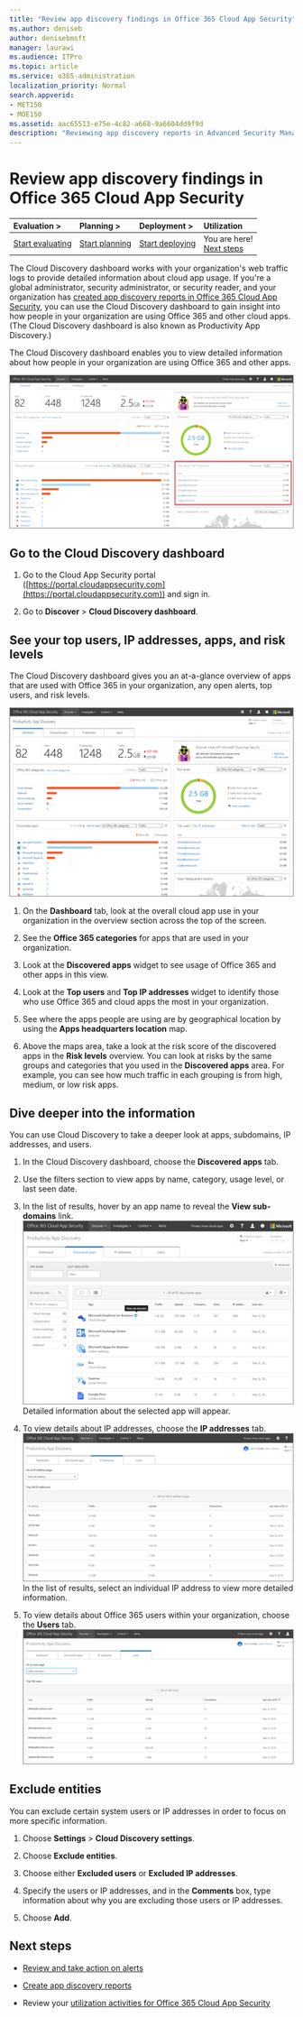 ```yaml
---
title: "Review app discovery findings in Office 365 Cloud App Security"
ms.author: deniseb
author: denisebmsft
manager: laurawi
ms.audience: ITPro
ms.topic: article
ms.service: o365-administration
localization_priority: Normal
search.appverid:
- MET150
- MOE150
ms.assetid: aac65513-e75e-4c82-a668-9a6604dd9f9d
description: "Reviewing app discovery reports in Advanced Security Management can help you learn more about how people in your organization use cloud apps. After you've created app discovery reports using log files from your firewalls and proxies, review the results in the app discovery dashboard."
---
```


# Review app discovery findings in Office 365 Cloud App Security
  
|****Evaluation** \>**|****Planning** \>**|****Deployment** \>**|****Utilization****|
|:-----|:-----|:-----|:-----|
|[Start evaluating](office-365-cas-overview.md) <br/> |[Start planning](get-ready-for-office-365-cas.md) <br/> |[Start deploying](turn-on-office-365-cas.md) <br/> |You are here!  <br/> [Next steps](#next-steps) <br/> |
   
The Cloud Discovery dashboard works with your organization's web traffic logs to provide detailed information about cloud app usage. If you're a global administrator, security administrator, or security reader, and your organization has [created app discovery reports in Office 365 Cloud App Security](create-app-discovery-reports-in-ocas.md), you can use the Cloud Discovery dashboard to gain insight into how people in your organization are using Office 365 and other cloud apps. (The Cloud Discovery dashboard is also known as Productivity App Discovery.)
  
 The Cloud Discovery dashboard enables you to view detailed information about how people in your organization are using Office 365 and other apps. 
  
![The Cloud Discovery dashboard has been updated](media/12712681-c0b3-4cb3-b7fd-2cf2ad4e825f.png)
     
## Go to the Cloud Discovery dashboard

1. Go to the Cloud App Security portal ([https://portal.cloudappsecurity.com](https://portal.cloudappsecurity.com)) and sign in.
    
2. Go to **Discover** \> **Cloud Discovery dashboard**.
    
## See your top users, IP addresses, apps, and risk levels

The Cloud Discovery dashboard gives you an at-a-glance overview of apps that are used with Office 365 in your organization, any open alerts, top users, and risk levels.
  
![Cloud Discovery dashboaard](media/06696946-fbdf-4781-b5b8-2ac074fcb2a1.png)
  
1. On the **Dashboard** tab, look at the overall cloud app use in your organization in the overview section across the top of the screen. 
    
2. See the **Office 365 categories** for apps that are used in your organization. 
    
3. Look at the **Discovered apps** widget to see usage of Office 365 and other apps in this view. 
    
4. Look at the **Top users** and **Top IP addresses** widget to identify those who use Office 365 and cloud apps the most in your organization. 
    
5. See where the apps people are using are by geographical location by using the **Apps headquarters location** map. 
    
6. Above the maps area, take a look at the risk score of the discovered apps in the **Risk levels** overview. You can look at risks by the same groups and categories that you used in the **Discovered apps** area. For example, you can see how much traffic in each grouping is from high, medium, or low risk apps. 
    
## Dive deeper into the information

You can use Cloud Discovery to take a deeper look at apps, subdomains, IP addresses, and users.
  
1. In the Cloud Discovery dashboard, choose the **Discovered apps** tab. 
    
2. Use the filters section to view apps by name, category, usage level, or last seen date.
    
3. In the list of results, hover by an app name to reveal the **View sub-domains** link.<br/> ![Hover next to an app to reveal a link to view subdomain details](media/4a212215-8a2c-46fd-9ef9-89e4064658a6.png)<br/>Detailed information about the selected app will appear.
    
4. To view details about IP addresses, choose the **IP addresses** tab.<br/>![Cloud Discovery shows detailed information about IP addresses](media/0c742bf6-da9e-4d22-8656-a27a5007d5d5.png)<br/>In the list of results, select an individual IP address to view more detailed information.
    
5. To view details about Office 365 users within your organization, choose the **Users** tab.<br/>![Cloud Discovery - users info](media/2d9c2d85-01e6-4057-8020-d9a68f26bbac.png)
  
## Exclude entities

You can exclude certain system users or IP addresses in order to focus on more specific information.
  
1. Choose **Settings** \> **Cloud Discovery settings**.
    
2. Choose **Exclude entities**.
    
3. Choose either **Excluded users** or **Excluded IP addresses**.
    
4. Specify the users or IP addresses, and in the **Comments** box, type information about why you are excluding those users or IP addresses. 
    
5. Choose **Add**.
    
## Next steps

- [Review and take action on alerts](review-office-365-cas-alerts.md)
    
- [Create app discovery reports](create-app-discovery-reports-in-ocas.md)
    
- Review your [utilization activities for Office 365 Cloud App Security](utilization-activities-for-ocas.md)
    


